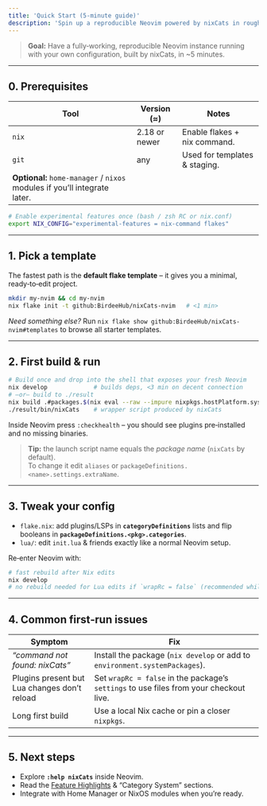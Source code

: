 ```yaml
---
title: 'Quick Start (5‑minute guide)'
description: 'Spin up a reproducible Neovim powered by nixCats in roughly five minutes.'
---
```


> **Goal:** Have a fully‑working, reproducible Neovim instance running with your own configuration, built by nixCats, in ~5 minutes.

---

## 0. Prerequisites

| Tool | Version (≈) | Notes |
|------|-------------|-------|
| `nix` | 2.18 or newer | Enable flakes + nix command.  
| `git` | any | Used for templates & staging.  
| **Optional:** `home-manager` / `nixos` modules if you’ll integrate later. |

```bash
# Enable experimental features once (bash / zsh RC or nix.conf)
export NIX_CONFIG="experimental-features = nix-command flakes"
```

---

## 1. Pick a template

The fastest path is the **default flake template** – it gives you a minimal, ready‑to‑edit project.

```bash
mkdir my‑nvim && cd my‑nvim
nix flake init -t github:BirdeeHub/nixCats-nvim   # <1 min>
```

*Need something else?* Run `nix flake show github:BirdeeHub/nixCats-nvim#templates` to browse all starter templates.

---

## 2. First build & run

```bash
# Build once and drop into the shell that exposes your fresh Neovim
nix develop             # builds deps, <3 min on decent connection
# —or— build to ./result
nix build .#packages.$(nix eval --raw --impure nixpkgs.hostPlatform.system).default
./result/bin/nixCats    # wrapper script produced by nixCats
```

Inside Neovim press `:checkhealth` – you should see plugins pre‑installed and no missing binaries.

> **Tip:** the launch script name equals the *package name* (`nixCats` by default).  
> To change it edit `aliases` or `packageDefinitions.<name>.settings.extraName`.

---

## 3. Tweak your config

* `flake.nix`: add plugins/LSPs in **`categoryDefinitions`** lists and flip booleans in **`packageDefinitions.<pkg>.categories`**.  
* `lua/`: edit `init.lua` & friends exactly like a normal Neovim setup.

Re‑enter Neovim with:

```bash
# fast rebuild after Nix edits
nix develop
# no rebuild needed for Lua edits if `wrapRc = false` (recommended while iterating)
```

---

## 4. Common first‑run issues

| Symptom | Fix |
|---------|-----|
| *“command not found: nixCats”* | Install the package (`nix develop` or add to `environment.systemPackages`). |
| Plugins present but Lua changes don’t reload | Set `wrapRc = false` in the package’s `settings` to use files from your checkout live. |
| Long first build | Use a local Nix cache or pin a closer `nixpkgs`. |

---

## 5. Next steps

* Explore **`:help nixCats`** inside Neovim.  
* Read the [Feature Highlights](./feature-highlights) & “Category System” sections.
* Integrate with Home Manager or NixOS modules when you’re ready.
